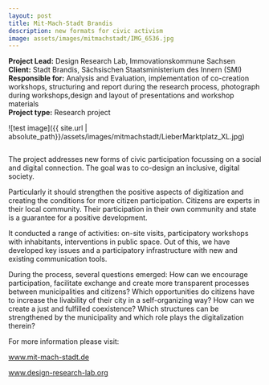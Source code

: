 ```yaml
---
layout: post
title: Mit-Mach-Stadt Brandis
description: new formats for civic activism
image: assets/images/mitmachstadt/IMG_6536.jpg
---
```


**Project Lead:** Design Research Lab, Immovationskommune Sachsen<br />
**Client:** Stadt Brandis,  Sächsischen Staatsministerium des Innern (SMI)<br />
**Responsible for:** Analysis and Evaluation, implementation of co-creation workshops, structuring and report during the research process, photograph during workshops,design and layout of presentations and workshop materials<br />
**Project type:** Research project

![test image]({{ site.url | absolute_path}}/assets/images/mitmachstadt/LieberMarktplatz_XL.jpg)

<div class="row">
    <div class="6u 12u$(small)">
         <div class="row 50% uniform">
		<div class="6u"><span class="image fit"><img src="{{ site.url | absolute_path}}/assets/images/mitmachstadt/IMG_5744_kl.jpg" alt="" /></span></div>
		<div class="6u"><span class="image fit"><img src="{{ site.url | absolute_path}}/assets/images/mitmachstadt/brandis1.jpg" alt="" /></span></div>
		 <span class="image fit"><img src="{{ site.url | absolute_path}}/assets/images/mitmachstadt/IMG_6536.jpg" alt="" /></span>
     <div class="6u"><span class="image fit"><img src="{{ site.url | absolute_path}}/assets/images/mitmachstadt/IMG_3802_b-300x176.jpg" alt="" /></span></div>
		<div class="6u"><span class="image fit"><img src="{{ site.url | absolute_path}}/assets/images/mitmachstadt/LieberMArktplatzEinwürfe-300x225.jpg" alt="" /></span></div>
</div>  
        </div>
	    <div class="6u 12u$(small)">
      <p>The project addresses new forms of civic participation focussing on a social and digital connection. The goal was to co-design an inclusive, digital society.</p>
      <p>Particularly it should strengthen the positive aspects of digitization and creating the conditions for more citizen participation. Citizens are experts in their local community. Their participation in their own community and state is a guarantee for a positive development.</p>
      <p>It conducted a range of activities: on-site visits, participatory workshops with inhabitants, interventions in public space. Out of this, we have developed key issues and a participatory infrastructure with new and existing communication tools.</p>
      <p>During the process, several questions emerged: How can we encourage participation, facilitate exchange and create more transparent processes between municipalities and citizens? Which opportunities do citizens have to increase the livability of their city in a self-organizing way? How can we create a just and fulfilled coexistence? Which structures can be strengthened by the municipality and which role plays the digitalization therein?</p>
      <p>For more information please visit: <br />
      <p><a target="_blank" href="http://mit-mach-stadt.de/">www.mit-mach-stadt.de</a></p>
      <p><a target="_blank" href="http://www.design-research-lab.org/projects/mit-mach-handbuch/">www.design-research-lab.org</a></p>


